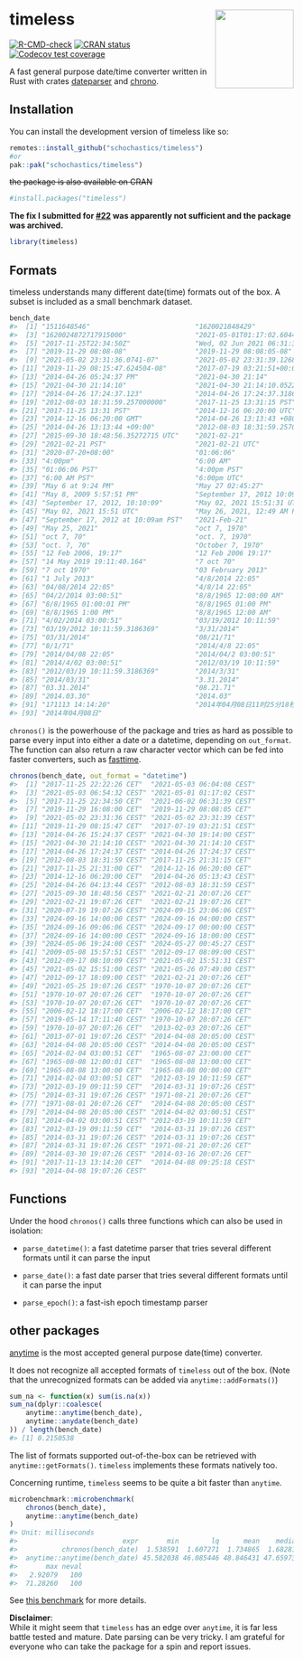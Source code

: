 
<!-- README.md is generated from README.Rmd. Please edit that file -->

# timeless <img src="man/figures/logo.png" align="right" height="139" alt="" />

<!-- badges: start -->

[![R-CMD-check](https://github.com/schochastics/timeless/actions/workflows/R-CMD-check.yaml/badge.svg)](https://github.com/schochastics/timeless/actions/workflows/R-CMD-check.yaml)
[![CRAN
status](https://www.r-pkg.org/badges/version/timeless)](https://CRAN.R-project.org/package=timeless)
[![Codecov test
coverage](https://codecov.io/gh/schochastics/timeless/branch/main/graph/badge.svg)](https://app.codecov.io/gh/schochastics/timeless?branch=main)
<!-- badges: end -->

A fast general purpose date/time converter written in Rust with crates
[dateparser](https://github.com/waltzofpearls/dateparser) and
[chrono](https://github.com/chronotope/chrono).

## Installation

You can install the development version of timeless like so:

``` r
remotes::install_github("schochastics/timeless")
#or
pak::pak("schochastics/timeless")
```

~~the package is also available on CRAN~~

``` r
#install.packages("timeless")
```

**The fix I submitted for
[\#22](https://github.com/schochastics/timeless/issues/22) was
apparently not sufficient and the package was archived.**

``` r
library(timeless)
```

## Formats

timeless understands many different date(time) formats out of the box. A
subset is included as a small benchmark dataset.

``` r
bench_date
#>  [1] "1511648546"                          "1620021848429"                      
#>  [3] "1620024872717915000"                 "2021-05-01T01:17:02.604456Z"        
#>  [5] "2017-11-25T22:34:50Z"                "Wed, 02 Jun 2021 06:31:39 GMT"      
#>  [7] "2019-11-29 08:08-08"                 "2019-11-29 08:08:05-08"             
#>  [9] "2021-05-02 23:31:36.0741-07"         "2021-05-02 23:31:39.12689-07"       
#> [11] "2019-11-29 08:15:47.624504-08"       "2017-07-19 03:21:51+00:00"          
#> [13] "2014-04-26 05:24:37 PM"              "2021-04-30 21:14"                   
#> [15] "2021-04-30 21:14:10"                 "2021-04-30 21:14:10.052282"         
#> [17] "2014-04-26 17:24:37.123"             "2014-04-26 17:24:37.3186369"        
#> [19] "2012-08-03 18:31:59.257000000"       "2017-11-25 13:31:15 PST"            
#> [21] "2017-11-25 13:31 PST"                "2014-12-16 06:20:00 UTC"            
#> [23] "2014-12-16 06:20:00 GMT"             "2014-04-26 13:13:43 +0800"          
#> [25] "2014-04-26 13:13:44 +09:00"          "2012-08-03 18:31:59.257000000 +0000"
#> [27] "2015-09-30 18:48:56.35272715 UTC"    "2021-02-21"                         
#> [29] "2021-02-21 PST"                      "2021-02-21 UTC"                     
#> [31] "2020-07-20+08:00"                    "01:06:06"                           
#> [33] "4:00pm"                              "6:00 AM"                            
#> [35] "01:06:06 PST"                        "4:00pm PST"                         
#> [37] "6:00 AM PST"                         "6:00pm UTC"                         
#> [39] "May 6 at 9:24 PM"                    "May 27 02:45:27"                    
#> [41] "May 8, 2009 5:57:51 PM"              "September 17, 2012 10:09am"         
#> [43] "September 17, 2012, 10:10:09"        "May 02, 2021 15:51:31 UTC"          
#> [45] "May 02, 2021 15:51 UTC"              "May 26, 2021, 12:49 AM PDT"         
#> [47] "September 17, 2012 at 10:09am PST"   "2021-Feb-21"                        
#> [49] "May 25, 2021"                        "oct 7, 1970"                        
#> [51] "oct 7, 70"                           "oct. 7, 1970"                       
#> [53] "oct. 7, 70"                          "October 7, 1970"                    
#> [55] "12 Feb 2006, 19:17"                  "12 Feb 2006 19:17"                  
#> [57] "14 May 2019 19:11:40.164"            "7 oct 70"                           
#> [59] "7 oct 1970"                          "03 February 2013"                   
#> [61] "1 July 2013"                         "4/8/2014 22:05"                     
#> [63] "04/08/2014 22:05"                    "4/8/14 22:05"                       
#> [65] "04/2/2014 03:00:51"                  "8/8/1965 12:00:00 AM"               
#> [67] "8/8/1965 01:00:01 PM"                "8/8/1965 01:00 PM"                  
#> [69] "8/8/1965 1:00 PM"                    "8/8/1965 12:00 AM"                  
#> [71] "4/02/2014 03:00:51"                  "03/19/2012 10:11:59"                
#> [73] "03/19/2012 10:11:59.3186369"         "3/31/2014"                          
#> [75] "03/31/2014"                          "08/21/71"                           
#> [77] "8/1/71"                              "2014/4/8 22:05"                     
#> [79] "2014/04/08 22:05"                    "2014/04/2 03:00:51"                 
#> [81] "2014/4/02 03:00:51"                  "2012/03/19 10:11:59"                
#> [83] "2012/03/19 10:11:59.3186369"         "2014/3/31"                          
#> [85] "2014/03/31"                          "3.31.2014"                          
#> [87] "03.31.2014"                          "08.21.71"                           
#> [89] "2014.03.30"                          "2014.03"                            
#> [91] "171113 14:14:20"                     "2014年04月08日11时25分18秒"         
#> [93] "2014年04月08日"
```

`chronos()` is the powerhouse of the package and tries as hard as
possible to parse every input into either a date or a datetime,
depending on `out_format`. The function can also return a raw character
vector which can be fed into faster converters, such as
[fasttime](https://github.com/s-u/fasttime).

``` r
chronos(bench_date, out_format = "datetime")
#>  [1] "2017-11-25 22:22:26 CET"  "2021-05-03 06:04:08 CEST"
#>  [3] "2021-05-03 06:54:32 CEST" "2021-05-01 01:17:02 CEST"
#>  [5] "2017-11-25 22:34:50 CET"  "2021-06-02 06:31:39 CEST"
#>  [7] "2019-11-29 16:08:00 CET"  "2019-11-29 08:08:05 CET" 
#>  [9] "2021-05-02 23:31:36 CEST" "2021-05-02 23:31:39 CEST"
#> [11] "2019-11-29 08:15:47 CET"  "2017-07-19 03:21:51 CEST"
#> [13] "2014-04-26 15:24:37 CEST" "2021-04-30 19:14:00 CEST"
#> [15] "2021-04-30 21:14:10 CEST" "2021-04-30 21:14:10 CEST"
#> [17] "2014-04-26 17:24:37 CEST" "2014-04-26 17:24:37 CEST"
#> [19] "2012-08-03 18:31:59 CEST" "2017-11-25 21:31:15 CET" 
#> [21] "2017-11-25 21:31:00 CET"  "2014-12-16 06:20:00 CET" 
#> [23] "2014-12-16 06:20:00 CET"  "2014-04-26 05:13:43 CEST"
#> [25] "2014-04-26 04:13:44 CEST" "2012-08-03 18:31:59 CEST"
#> [27] "2015-09-30 18:48:56 CEST" "2021-02-21 20:07:26 CET" 
#> [29] "2021-02-21 19:07:26 CET"  "2021-02-21 19:07:26 CET" 
#> [31] "2020-07-19 19:07:26 CEST" "2024-09-15 23:06:06 CEST"
#> [33] "2024-09-16 14:00:00 CEST" "2024-09-16 04:00:00 CEST"
#> [35] "2024-09-16 09:06:06 CEST" "2024-09-17 00:00:00 CEST"
#> [37] "2024-09-16 14:00:00 CEST" "2024-09-16 18:00:00 CEST"
#> [39] "2024-05-06 19:24:00 CEST" "2024-05-27 00:45:27 CEST"
#> [41] "2009-05-08 15:57:51 CEST" "2012-09-17 08:09:00 CEST"
#> [43] "2012-09-17 08:10:09 CEST" "2021-05-02 15:51:31 CEST"
#> [45] "2021-05-02 15:51:00 CEST" "2021-05-26 07:49:00 CEST"
#> [47] "2012-09-17 18:09:00 CEST" "2021-02-21 20:07:26 CET" 
#> [49] "2021-05-25 19:07:26 CEST" "1970-10-07 20:07:26 CET" 
#> [51] "1970-10-07 20:07:26 CET"  "1970-10-07 20:07:26 CET" 
#> [53] "1970-10-07 20:07:26 CET"  "1970-10-07 20:07:26 CET" 
#> [55] "2006-02-12 18:17:00 CET"  "2006-02-12 18:17:00 CET" 
#> [57] "2019-05-14 17:11:40 CEST" "1970-10-07 20:07:26 CET" 
#> [59] "1970-10-07 20:07:26 CET"  "2013-02-03 20:07:26 CET" 
#> [61] "2013-07-01 19:07:26 CEST" "2014-04-08 20:05:00 CEST"
#> [63] "2014-04-08 20:05:00 CEST" "2014-04-08 20:05:00 CEST"
#> [65] "2014-02-04 03:00:51 CET"  "1965-08-07 23:00:00 CET" 
#> [67] "1965-08-08 12:00:01 CET"  "1965-08-08 13:00:00 CET" 
#> [69] "1965-08-08 13:00:00 CET"  "1965-08-08 00:00:00 CET" 
#> [71] "2014-02-04 03:00:51 CET"  "2012-03-19 10:11:59 CET" 
#> [73] "2012-03-19 09:11:59 CET"  "2014-03-31 19:07:26 CEST"
#> [75] "2014-03-31 19:07:26 CEST" "1971-08-21 20:07:26 CET" 
#> [77] "1971-08-01 20:07:26 CET"  "2014-04-08 20:05:00 CEST"
#> [79] "2014-04-08 20:05:00 CEST" "2014-04-02 03:00:51 CEST"
#> [81] "2014-04-02 03:00:51 CEST" "2012-03-19 10:11:59 CET" 
#> [83] "2012-03-19 09:11:59 CET"  "2014-03-31 19:07:26 CEST"
#> [85] "2014-03-31 19:07:26 CEST" "2014-03-31 19:07:26 CEST"
#> [87] "2014-03-31 19:07:26 CEST" "1971-08-21 20:07:26 CET" 
#> [89] "2014-03-30 19:07:26 CEST" "2014-03-16 20:07:26 CET" 
#> [91] "2017-11-13 13:14:20 CET"  "2014-04-08 09:25:18 CEST"
#> [93] "2014-04-08 19:07:26 CEST"
```

## Functions

Under the hood `chronos()` calls three functions which can also be used
in isolation:

- `parse_datetime()`: a fast datetime parser that tries several
  different formats until it can parse the input

- `parse_date()`: a fast date parser that tries several different
  formats until it can parse the input

- `parse_epoch()`: a fast-ish epoch timestamp parser

## other packages

[anytime](https://github.com/eddelbuettel/anytime) is the most accepted
general purpose date(time) converter.

It does not recognize all accepted formats of `timeless` out of the box.
(Note that the unrecognized formats can be added via
`anytime::addFormats()`)

``` r
sum_na <- function(x) sum(is.na(x))
sum_na(dplyr::coalesce(
    anytime::anytime(bench_date),
    anytime::anydate(bench_date)
)) / length(bench_date)
#> [1] 0.2150538
```

The list of formats supported out-of-the-box can be retrieved with
`anytime::getFormats()`. `timeless` implements these formats natively
too.

Concerning runtime, `timeless` seems to be quite a bit faster than
`anytime`.

``` r
microbenchmark::microbenchmark(
    chronos(bench_date),
    anytime::anytime(bench_date)
)
#> Unit: milliseconds
#>                          expr       min        lq      mean    median        uq
#>           chronos(bench_date)  1.538591  1.607271  1.734865  1.682819  1.811504
#>  anytime::anytime(bench_date) 45.582038 46.085446 48.846431 47.659737 50.206716
#>       max neval
#>   2.92079   100
#>  71.28260   100
```

See [this
benchmark](https://github.com/schochastics/timeless/blob/main/data-raw/benchmark.md)
for more details.

**Disclaimer**:  
While it might seem that `timeless` has an edge over `anytime`, it is
far less battle tested and mature. Date parsing can be very tricky. I am
grateful for everyone who can take the package for a spin and report
issues.
